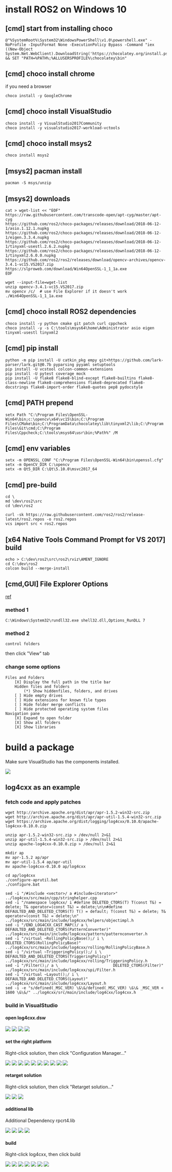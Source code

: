 
# install ROS2 on Windows 10

## [cmd] start from installing choco

    @"%SystemRoot%\System32\WindowsPowerShell\v1.0\powershell.exe" -NoProfile -InputFormat None -ExecutionPolicy Bypass -Command "iex ((New-Object System.Net.WebClient).DownloadString('https://chocolatey.org/install.ps1'))" && SET "PATH=%PATH%;%ALLUSERSPROFILE%\chocolatey\bin"

## [cmd] choco install chrome

if you need a browser

    choco install -y GoogleChrome

## [cmd] choco install VisualStudio

    choco install -y VisualStudio2017Community
    choco install -y visualstudio2017-workload-vctools

## [cmd] choco install msys2

    choco install msys2

## [msys2] pacman install

    pacman -S msys/unzip

## [msys2] downloads

    cat > wget-list << "EOF"
    https://raw.githubusercontent.com/transcode-open/apt-cyg/master/apt-cyg
    https://github.com/ros2/choco-packages/releases/download/2018-06-12-1/asio.1.12.1.nupkg
    https://github.com/ros2/choco-packages/releases/download/2018-06-12-1/eigen.3.3.4.nupkg
    https://github.com/ros2/choco-packages/releases/download/2018-06-12-1/tinyxml-usestl.2.6.2.nupkg
    https://github.com/ros2/choco-packages/releases/download/2018-06-12-1/tinyxml2.6.0.0.nupkg
    https://github.com/ros2/ros2/releases/download/opencv-archives/opencv-3.4.1-vc15.VS2017.zip
    https://slproweb.com/download/Win64OpenSSL-1_1_1a.exe
    EOF

    wget --input-file=wget-list
    unzip opencv-3.4.1-vc15.VS2017.zip
    mv opencv /c/  # use File Explorer if it doesn't work
    ./Win64OpenSSL-1_1_1a.exe

## [cmd] choco install ROS2 dependencies

    choco install -y python cmake git patch curl cppcheck
    choco install -y -s C:\tools\msys64\home\Administrator asio eigen tinyxml-usestl tinyxml2

## [cmd] pip install

    python -m pip install -U catkin_pkg empy git+https://github.com/lark-parser/lark.git@0.7b pyparsing pyyaml setuptools
    pip install -U vcstool colcon-common-extensions
    pip install -U pytest coverage mock
    pip install -U flake8 flake8-blind-except flake8-builtins flake8-class-newline flake8-comprehensions flake8-deprecated flake8-docstrings flake8-import-order flake8-quotes pep8 pydocstyle

## [cmd] PATH prepend

    setx Path "C:\Program Files\OpenSSL-Win64\bin;c:\opencv\x64\vc15\bin;C:\Program Files\CMake\bin;C:\ProgramData\chocolatey\lib\tinyxml2\lib;C:\Program Files\Git\cmd;C:\Program Files\Cppcheck;C:\tools\msys64\usr\bin;%Path%" /M

## [cmd] env variables

    setx -m OPENSSL_CONF "C:\Program Files\OpenSSL-Win64\bin\openssl.cfg"
    setx -m OpenCV_DIR C:\opencv
    setx -m Qt5_DIR C:\Qt\5.10.0\msvc2017_64

## [cmd] pre-build

    cd \
    md \dev\ros2\src
    cd \dev\ros2

    curl -sk https://raw.githubusercontent.com/ros2/ros2/release-latest/ros2.repos -o ros2.repos
    vcs import src < ros2.repos

## [x64 Native Tools Command Prompt for VS 2017] build

    echo > C:\dev\ros2\src\ros2\rviz\AMENT_IGNORE
    cd C:\dev\ros2
    colcon build --merge-install

## [cmd,GUI] File Explorer Options

[ref](https://superuser.com/questions/744123/opening-folder-options-window-in-windows-from-the-command-prompt)

### method 1

    C:\Windows\System32\rundll32.exe shell32.dll,Options_RunDLL 7

### method 2

    control folders

then click "View" tab

### change some options

    Files and Folders
        [X] Display the full path in the title bar
        Hidden files and folders
            (*) Show hiddenfiles, folders, and drives
        [ ] Hide empty drives
        [ ] Hide extensions for known file types
        [ ] Hide folder merge conflicts
        [ ] Hide protected operating system files
    Navigation pane
        [X] Expand to open folder
        [X] Show all folders
        [X] Show libraries


# build a package

Make sure VisualStudio has the components installed.

![](vs2017.png)

## log4cxx as an example

### fetch code and apply patches

    wget http://archive.apache.org/dist/apr/apr-1.5.2-win32-src.zip
    wget http://archive.apache.org/dist/apr/apr-util-1.5.4-win32-src.zip
    wget https://archive.apache.org/dist/logging/log4cxx/0.10.0/apache-log4cxx-0.10.0.zip

    unzip apr-1.5.2-win32-src.zip > /dev/null 2>&1
    unzip apr-util-1.5.4-win32-src.zip > /dev/null 2>&1
    unzip apache-log4cxx-0.10.0.zip > /dev/null 2>&1

    mkdir ap
    mv apr-1.5.2 ap/apr
    mv apr-util-1.5.4 ap/apr-util
    mv apache-log4cxx-0.10.0 ap/log4cxx

    cd ap/log4cxx
    ./configure-aprutil.bat
    ./configure.bat

    sed -i "/#include <vector>/ a #include<iterator>" ../log4cxx/src/main/cpp/stringhelper.cpp
    sed -i "/namespace log4cxx/ i #define DELETED_CTORS(T) T(const T&) = delete; T& operator=(const T&) = delete;\n\n#define DEFAULTED_AND_DELETED_CTORS(T) T() = default; T(const T&) = delete; T& operator=(const T&) = delete;\n" ../log4cxx/src/main/include/log4cxx/helpers/objectimpl.h
    sed -i "/END_LOG4CXX_CAST_MAP()/ a \  DEFAULTED_AND_DELETED_CTORS(PatternConverter)" ../log4cxx/src/main/include/log4cxx/pattern/patternconverter.h
    sed -i "/virtual ~RollingPolicyBase();/ i \          DELETED_CTORS(RollingPolicyBase)" ../log4cxx/src/main/include/log4cxx/rolling/RollingPolicyBase.h
    sed -i "/virtual ~TriggeringPolicy();/ i \             DEFAULTED_AND_DELETED_CTORS(TriggeringPolicy)" ../log4cxx/src/main/include/log4cxx/rolling/TriggeringPolicy.h
    sed -i "/Filter();/ a \                        DELETED_CTORS(Filter)" ../log4cxx/src/main/include/log4cxx/spi/Filter.h
    sed -i "/virtual ~Layout();/ i \                DEFAULTED_AND_DELETED_CTORS(Layout)" ../log4cxx/src/main/include/log4cxx/Layout.h
    sed -i -e "s/defined(_MSC_VER) \&\&/defined(_MSC_VER) \&\& _MSC_VER < 1600 \&\&/" ../log4cxx/src/main/include/log4cxx/log4cxx.h

### build in VisualStudio

#### open log4cxx.dsw

![](01-log4cxx.dsw.png)
![](02-oneway_upgrade.png)
![](03-MigratingSolution.png)
![](04-VSready.png)


#### set the right platform

Right-click solution, then click "Configuration Manager..."

![](05-ConfigurationManager.png)
![](06-ConfigurationManager0.png)
![](07-ConfigurationManager1.png)
![](08-ConfigurationManager2.png)
![](09-ConfigurationManager3.png)
![](10-ConfigurationManager4.png)
![](11-ConfigurationManager5.png)
![](12-ConfigurationManager6.png)
![](13-ConfigurationManager7.png)
![](14-ConfigurationManager_DONE.png)

#### retarget solution

Right-click solution, then click "Retarget solution..."

![](15-RetargetSolution.png)
![](16-RetargetProjects.png)
![](17-RetargetProjects_DONE.png)

#### additional lib

Additional Dependency rpcrt4.lib

![](18-log4cxx_Properties.png)
![](19-AdditionalDeps.png)
![](20-AdditionalDeps_rpcrt4.lib.png)
![](21-AdditionalDeps_DONE.png)

#### build

Right-click log4cxx, then click build

![](22-log4cxx_Build.png)
![](23-log4cxx_Build1.png)
![](24-log4cxx_Build2.png)
![](25-log4cxx_Build3.png)
![](26-log4cxx_Build4.png)
![](27-log4cxx_Build5.png)
![](28-log4cxx_Build_DONE.png)


